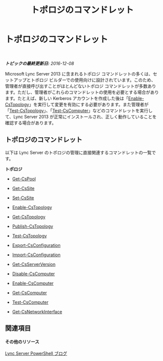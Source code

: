 ﻿---
title: トポロジのコマンドレット
TOCTitle: トポロジのコマンドレット
ms:assetid: 3ed739a7-d58d-475d-8240-fa8d2c6dc7e3
ms:mtpsurl: https://technet.microsoft.com/ja-jp/library/Gg415648(v=OCS.15)
ms:contentKeyID: 48271860
ms.date: 12/10/2016
mtps_version: v=OCS.15
ms.translationtype: HT
---

# トポロジのコマンドレット

 

_**トピックの最終更新日:** 2016-12-08_

Microsoft Lync Server 2013 に含まれるトポロジ コマンドレットの多くは、セットアップとトポロジ ビルダーでの使用向けに設計されています。このため、管理者が直接呼び出すことがほとんどないトポロジ コマンドレットが多数あります。ただし、管理者がこれらのコマンドレットの使用を必要とする場合があります。たとえば、新しい Kerberos アカウントを作成した後は「[Enable-CsTopology](enable-cstopology.md)」を実行して変更を有効にする必要があります。また管理者が「[Test-CsTopology](test-cstopology.md)」、「[Test-CsComputer](test-cscomputer.md)」などのコマンドレットを実行して、Lync Server 2013 が正常にインストールされ、正しく動作していることを確認する場合があります。

## トポロジのコマンドレット

以下は Lync Server のトポロジの管理に直接関連するコマンドレットの一覧です。

**トポロジ**

  - [Get-CsPool](get-cspool.md)

  - [Get-CsSite](get-cssite.md)

  - [Set-CsSite](set-cssite.md)

  - [Enable-CsTopology](enable-cstopology.md)

  - [Get-CsTopology](get-cstopology.md)

  - [Publish-CsTopology](publish-cstopology.md)

  - [Test-CsTopology](test-cstopology.md)

  - [Export-CsConfiguration](export-csconfiguration.md)

  - [Import-CsConfiguration](import-csconfiguration.md)

  - [Get-CsServerVersion](get-csserverversion.md)

  - [Disable-CsComputer](disable-cscomputer.md)

  - [Enable-CsComputer](enable-cscomputer.md)

  - [Get-CsComputer](get-cscomputer.md)

  - [Test-CsComputer](test-cscomputer.md)

  - [Get-CsNetworkInterface](get-csnetworkinterface.md)

## 関連項目

#### その他のリソース

[Lync Server PowerShell ブログ](http://go.microsoft.com/fwlink/?linkid=203150%26clcid=0x411)


